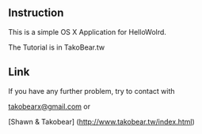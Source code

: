 ## Instruction

This is a simple OS X Application for HelloWolrd.

The Tutorial is in TakoBear.tw

## Link

If you have any further problem, try to contact with 

takobearx@gmail.com or

[Shawn & Takobear] (http://www.takobear.tw/index.html)

